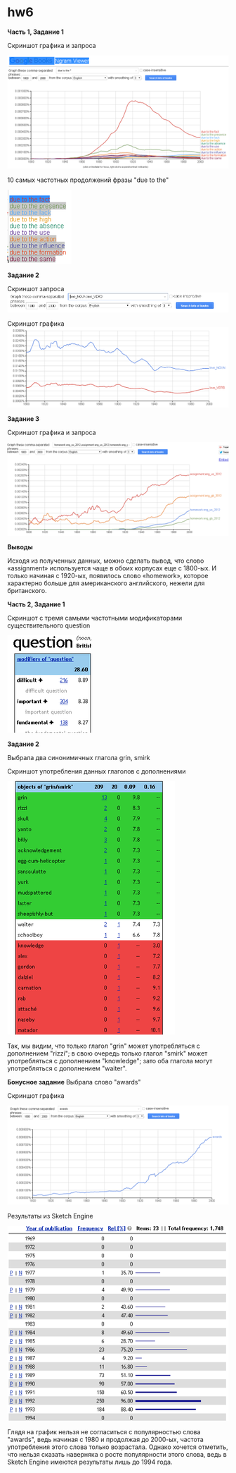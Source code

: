 # hw6

 **Часть 1, Задание 1** 
 
 Скриншот графика и запроса
 
 ![](https://github.com/Ksenia23/hw6/blob/master/%D0%B3%D1%80%D0%B0%D1%84%D0%B8%D0%BA1.png)
 
 10 самых частотных продолжений фразы "due to the"
 
 ![](https://github.com/Ksenia23/hw6/blob/master/%D1%80%D0%B5%D0%B7%D1%83%D0%BB%D1%8C%D1%82%D0%B0%D1%82%D1%8B%201.png)
 
 **Задание 2** 
 
 Скриншот запроса
 ![](https://github.com/Ksenia23/hw6/blob/master/%D1%81%D0%BA%D1%80%D0%B8%D0%BD%D1%88%D0%BE%D1%82%20%D0%B7%D0%B0%D0%BF%D1%80%D0%BE%D1%81%D0%B0.png)
 
 Скриншот графика
 ![](https://github.com/Ksenia23/hw6/blob/master/%D1%81%D0%BA%D1%80%D0%B8%D0%BD%D1%88%D0%BE%D1%82%20%D0%B3%D1%80%D0%B0%D1%84%D0%B8%D0%BA%D0%B0.png)
 
**Задание 3** 

Скриншот графика и запроса

![](https://github.com/Ksenia23/hw6/blob/master/%D0%B3%D1%80%D0%B0%D1%84%D0%B8%D0%BA%203.png)

 **Выводы**
 
Исходя из полученных данных, можно сделать вывод, что слово «assignment» используется чаще в обоих корпусах еще с 1800-ых. И только начиная с 1920-ых, появилось слово «homework», которое характерно больше для американского английского, нежели  для британского. 

**Часть 2, Задание 1** 

 Скриншот с тремя самыми частотными модификаторами существительного question 
 
 ![](https://github.com/Ksenia23/hw6/blob/master/%D0%A1%D0%BD%D0%B8%D0%BC%D0%BE%D0%BA%20%D0%B7%D0%B0%D0%BF%D1%80%D0%BE%D1%81%D0%B0.PNG)


**Задание 2** 

Выбрала два синонимичных глагола grin, smirk

Скриншот употребления данных глаголов с дополнениями

 ![](https://github.com/Ksenia23/hw6/blob/master/%D0%B3%D0%BB%D0%B0%D0%B3%D0%BE%D0%BB%D1%8B2.PNG)

Так, мы видим, что только глагол "grin" может употребляться с дополнением "rizzi"; в свою очередь только глагол "smirk" может употребляться с дополнением "knowledge"; зато оба глагола могут употребляться с дополнением "waiter".

**Бонусное задание** 
 Выбрала слово "awards"
 
 Скриншот графика 
 
![](https://github.com/Ksenia23/hw6/blob/master/%D0%B4%D0%BB%D1%8F%20%D0%B1%D0%BE%D0%BD%D1%83%D1%81%D0%BD%D0%BE%D0%B3%D0%BE.PNG)

Результаты из Sketch Engine

![](https://github.com/Ksenia23/hw6/blob/master/%D0%B1%D0%BE%D0%BD%D1%83%D1%81%D0%BD%D0%BE%D0%B5%202.PNG)

Глядя на график нельзя не согласиться с популярностью слова "awards", ведь начиная с  1980 и продолжая до 2000-ых, частота употребления этого слова только возрастала. Однако хочется отметить, что нельзя сказать наверняка о росте популярности этого слова, ведь в Sketch Engine имеются результаты лишь до 1994 года.

